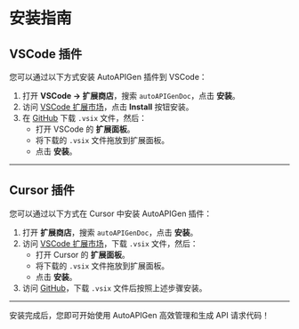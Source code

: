 # 安装指南

## VSCode 插件

您可以通过以下方式安装 AutoAPIGen 插件到 VSCode：

1. 打开 **VSCode -> 扩展商店**，搜索 `autoAPIGenDoc`，点击 **安装**。
2. 访问 [VSCode 扩展市场](https://marketplace.visualstudio.com/items?itemName=script.AutoAPIGen)，点击 **Install** 按钮安装。
3. 在 [GitHub](https://github.com/983033995/AutoAPIGen-Vsix) 下载 `.vsix` 文件，然后：
   - 打开 VSCode 的 **扩展面板**。
   - 将下载的 `.vsix` 文件拖放到扩展面板。
   - 点击 **安装**。

---

## Cursor 插件

您可以通过以下方式在 Cursor 中安装 AutoAPIGen 插件：

1. 打开 **扩展商店**，搜索 `autoAPIGenDoc`，点击 **安装**。
2. 访问 [VSCode 扩展市场](https://marketplace.visualstudio.com/items?itemName=script.AutoAPIGen)，下载 `.vsix` 文件，然后：
   - 打开 Cursor 的 **扩展面板**。
   - 将下载的 `.vsix` 文件拖放到扩展面板。
   - 点击 **安装**。
3. 访问 [GitHub](https://github.com/983033995/AutoAPIGen-Vsix)，下载 `.vsix` 文件后按照上述步骤安装。

---

安装完成后，您即可开始使用 AutoAPIGen 高效管理和生成 API 请求代码！
